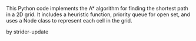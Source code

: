 This Python code implements the A* algorithm for finding the shortest path in a 2D grid. It includes a heuristic function, priority queue for open set, and uses a Node class to represent each cell in the grid.

by strider-update




